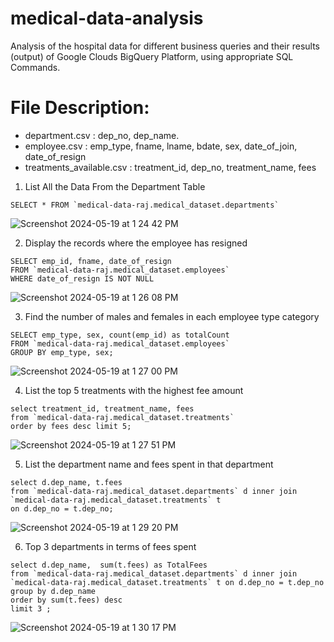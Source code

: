 # medical-data-analysis
Analysis of the hospital data for different business queries and their results (output) of Google Clouds BigQuery Platform, using appropriate SQL Commands.


# File Description:

- department.csv : dep_no, dep_name.
- employee.csv : emp_type, fname, lname, bdate, sex, date_of_join, date_of_resign
- treatments_available.csv : treatment_id, dep_no, treatment_name, fees

1) List All the Data From the Department Table
``` 
SELECT * FROM `medical-data-raj.medical_dataset.departments`
```
![Screenshot 2024-05-19 at 1 24 42 PM](https://github.com/raj3000k/medical-data-analysis/assets/91799854/b85511ea-a18f-412c-b31e-6d85f0b1e008)

2) Display the records where the employee has resigned
```
SELECT emp_id, fname, date_of_resign
FROM `medical-data-raj.medical_dataset.employees`
WHERE date_of_resign IS NOT NULL
```
![Screenshot 2024-05-19 at 1 26 08 PM](https://github.com/raj3000k/medical-data-analysis/assets/91799854/67e41a3b-44a4-4611-8f9c-85f7bc5dbacf)

3) Find the number of males and females in each employee type category
```
SELECT emp_type, sex, count(emp_id) as totalCount
FROM `medical-data-raj.medical_dataset.employees`
GROUP BY emp_type, sex;
```
![Screenshot 2024-05-19 at 1 27 00 PM](https://github.com/raj3000k/medical-data-analysis/assets/91799854/3913f1a5-2714-4bde-bbda-ae65e7c35962)

4) List the top 5 treatments with the highest fee amount
```
select treatment_id, treatment_name, fees
from `medical-data-raj.medical_dataset.treatments`
order by fees desc limit 5;
```
![Screenshot 2024-05-19 at 1 27 51 PM](https://github.com/raj3000k/medical-data-analysis/assets/91799854/ab9022f0-d945-4b40-9e44-7950db530eea)


5) List the department name and fees spent in that department
```
select d.dep_name, t.fees
from `medical-data-raj.medical_dataset.departments` d inner join `medical-data-raj.medical_dataset.treatments` t
on d.dep_no = t.dep_no;
```
![Screenshot 2024-05-19 at 1 29 20 PM](https://github.com/raj3000k/medical-data-analysis/assets/91799854/e9302a45-ca33-4b33-8072-f2b568876b92)

6) Top 3 departments in terms of fees spent
```
select d.dep_name,  sum(t.fees) as TotalFees
from `medical-data-raj.medical_dataset.departments` d inner join 
`medical-data-raj.medical_dataset.treatments` t on d.dep_no = t.dep_no
group by d.dep_name 
order by sum(t.fees) desc
limit 3 ;
```
![Screenshot 2024-05-19 at 1 30 17 PM](https://github.com/raj3000k/medical-data-analysis/assets/91799854/95aac00a-348a-4965-a70e-23114b1aa6a7)






